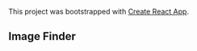 This project was bootstrapped with [Create React App](https://github.com/facebook/create-react-app).

## Image Finder


